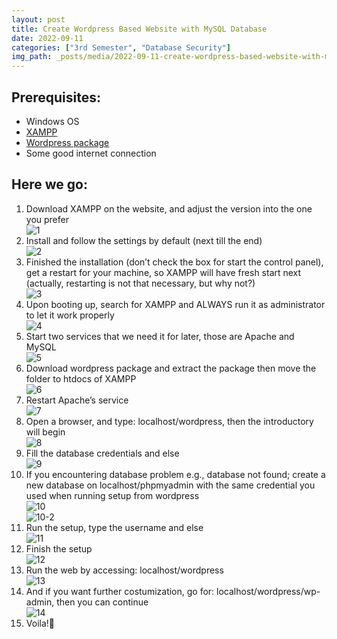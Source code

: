 ```yaml
---
layout: post
title: Create Wordpress Based Website with MySQL Database
date: 2022-09-11
categories: ["3rd Semester", "Database Security"]
img_path: _posts/media/2022-09-11-create-wordpress-based-website-with-mysql-database/
---
```


## Prerequisites:
- Windows OS
- [XAMPP](https://www.apachefriends.org/download.html)
- [Wordpress package](https://wordpress.org/download/)
- Some good internet connection

## Here we go:
1.	Download XAMPP on the website, and adjust the version into the one you prefer  
![1](1.png)
2.	Install and follow the settings by default (next till the end)  
![2](2.png)
3.	Finished the installation (don’t check the box for start the control panel), get a restart for your machine, so XAMPP will have fresh start next (actually, restarting is not that necessary, but why not?)  
![3](3.png)
4.	Upon booting up, search for XAMPP and ALWAYS run it as administrator to let it work properly  
![4](4.png)
5.	Start two services that we need it for later, those are Apache and MySQL  
![5](5.png)
6.	Download wordpress package and extract the package then move the folder to htdocs of XAMPP  
![6](6.png)
7.	Restart Apache’s service  
![7](7.png)
8.	Open a browser, and type: localhost/wordpress, then the introductory will begin  
![8](8.png)
9.	Fill the database credentials and else  
![9](9.png)
10. If you encountering database problem e.g., database not found; create a new database on localhost/phpmyadmin with the same credential you used when running setup from wordpress  
![10](10.png)  
![10-2](10-2.png)
11. Run the setup, type the username and else  
![11](11.png)
12. Finish the setup  
![12](12.png)
13. Run the web by accessing: localhost/wordpress  
![13](13.png)
14. And if you want further costumization, go for: localhost/wordpress/wp-admin, then you can continue  
![14](14.png)
15. Voila!:clap: